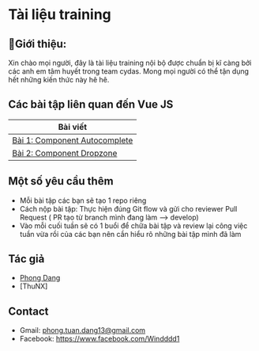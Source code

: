 # Tài liệu training
## 🚀Giới thiệu:
Xin chào mọi người, đây là tài liệu training nội bộ được chuẩn bị kĩ càng bởi các anh em tâm huyết trong team cydas. Mong mọi người có thể tận dụng hết những kiến thức này hê hê.

## Các bài tập liên quan đến Vue JS

| Bài viết                                                                       
| ------------------------------------------------------------------------------------------------------------------------------------------------- |
| [Bài 1: Component Autocomplete]                                          |
| [Bài 2: Component Dropzone]                                          |

## Một số yêu cầu thêm
- Mỗi bài tập các bạn sẽ tạo 1 repo riêng
- Cách nộp bài tập: Thực hiện đúng Git flow và gửi cho reviewer Pull Request ( PR tạo từ branch mình đang làm --> develop)
- Vào mỗi cuối tuần sẽ có 1 buổi để chữa bài tập và review lại công việc tuần vừa rồi của các bạn nên cần hiểu rõ những bài tập mình đã làm

## Tác giả

- [Phong Dang][windddd1]
- [ThuNX]

[windddd1]: https://github.com/windddd1

## Contact

- Gmail: phong.tuan.dang13@gmail.com
- Facebook: https://www.facebook.com/Windddd1

[Bài 1: Component Autocomplete]:https://github.com/windddd1/Training-Intern/blob/master/AutoComplete.md
[Bài 2: Component Dropzone]:https://github.com/windddd1/Training-Intern/blob/master/Dropzone.md
